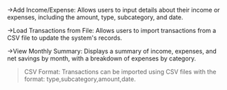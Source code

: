 ->Add Income/Expense: Allows users to input details about their income or expenses, including the amount, type, subcategory, and date.

->Load Transactions from File: Allows users to import transactions from a CSV file to update the system's records.

->View Monthly Summary: Displays a summary of income, expenses, and net savings by month, with a breakdown of expenses by category.

>CSV Format: Transactions can be imported using CSV files with the format: type,subcategory,amount,date.
